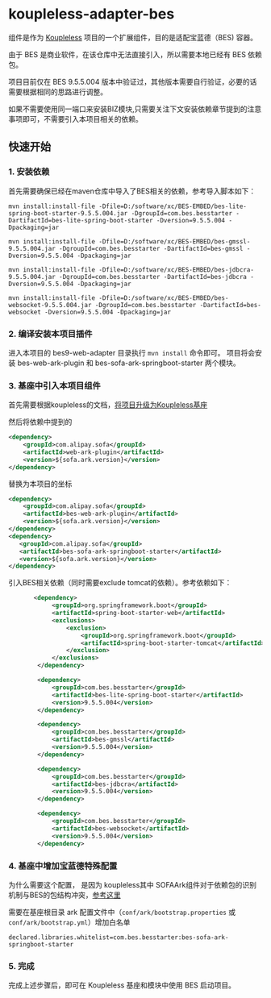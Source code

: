 # koupleless-adapter-bes

组件是作为 [Koupleless](https://github.com/koupleless/koupleless) 项目的一个扩展组件，目的是适配宝蓝德（BES) 容器。

由于 BES 是商业软件，在该仓库中无法直接引入，所以需要本地已经有 BES 依赖包。

项目目前仅在 BES 9.5.5.004 版本中验证过，其他版本需要自行验证，必要的话需要根据相同的思路进行调整。

如果不需要使用同一端口来安装BIZ模块,只需要关注下文安装依赖章节提到的注意事项即可，不需要引入本项目相关的依赖。

## 快速开始
### 1. 安装依赖
首先需要确保已经在maven仓库中导入了BES相关的依赖，参考导入脚本如下：
```shell
mvn install:install-file -Dfile=D:/software/xc/BES-EMBED/bes-lite-spring-boot-starter-9.5.5.004.jar -DgroupId=com.bes.besstarter -DartifactId=bes-lite-spring-boot-starter -Dversion=9.5.5.004 -Dpackaging=jar

mvn install:install-file -Dfile=D:/software/xc/BES-EMBED/bes-gmssl-9.5.5.004.jar -DgroupId=com.bes.besstarter -DartifactId=bes-gmssl -Dversion=9.5.5.004 -Dpackaging=jar

mvn install:install-file -Dfile=D:/software/xc/BES-EMBED/bes-jdbcra-9.5.5.004.jar -DgroupId=com.bes.besstarter -DartifactId=bes-jdbcra -Dversion=9.5.5.004 -Dpackaging=jar

mvn install:install-file -Dfile=D:/software/xc/BES-EMBED/bes-websocket-9.5.5.004.jar -DgroupId=com.bes.besstarter -DartifactId=bes-websocket -Dversion=9.5.5.004 -Dpackaging=jar
```
### 2. 编译安装本项目插件
进入本项目的 bes9-web-adapter 目录执行 `mvn install` 命令即可。
项目将会安装 bes-web-ark-plugin 和 bes-sofa-ark-springboot-starter 两个模块。

### 3. 基座中引入本项目组件
首先需要根据koupleless的文档，[将项目升级为Koupleless基座](https://koupleless.io/docs/tutorials/base-create/springboot-and-sofaboot/)

然后将依赖中提到的
```xml
<dependency>
    <groupId>com.alipay.sofa</groupId>
    <artifactId>web-ark-plugin</artifactId>
    <version>${sofa.ark.version}</version>
</dependency>
```
替换为本项目的坐标
```xml
<dependency>
    <groupId>com.alipay.sofa</groupId>
    <artifactId>bes-web-ark-plugin</artifactId>
    <version>${sofa.ark.version}</version>
</dependency>
<dependency>
   <groupId>com.alipay.sofa</groupId>
   <artifactId>bes-sofa-ark-springboot-starter</artifactId>
   <version>${sofa.ark.version}</version>
</dependency>
```

引入BES相关依赖（同时需要exclude tomcat的依赖）。参考依赖如下：
```xml
       <dependency>
            <groupId>org.springframework.boot</groupId>
            <artifactId>spring-boot-starter-web</artifactId>
            <exclusions>
                <exclusion>
                    <groupId>org.springframework.boot</groupId>
                    <artifactId>spring-boot-starter-tomcat</artifactId>
                </exclusion>
            </exclusions>
        </dependency>

        <dependency>
            <groupId>com.bes.besstarter</groupId>
            <artifactId>bes-lite-spring-boot-starter</artifactId>
            <version>9.5.5.004</version>
        </dependency>

        <dependency>
            <groupId>com.bes.besstarter</groupId>
            <artifactId>bes-gmssl</artifactId>
            <version>9.5.5.004</version>
        </dependency>

        <dependency>
            <groupId>com.bes.besstarter</groupId>
            <artifactId>bes-jdbcra</artifactId>
            <version>9.5.5.004</version>
        </dependency>

        <dependency>
            <groupId>com.bes.besstarter</groupId>
            <artifactId>bes-websocket</artifactId>
            <version>9.5.5.004</version>
        </dependency>
```

### 4. 基座中增加宝蓝德特殊配置
为什么需要这个配置， 是因为 koupleless其中 SOFAArk组件对于依赖包的识别机制与BES的包结构冲突，[参考这里](https://github.com/sofastack/sofa-ark/pull/997)

需要在基座根目录 ark 配置文件中（`conf/ark/bootstrap.properties` 或 `conf/ark/bootstrap.yml`）增加白名单

```properties
declared.libraries.whitelist=com.bes.besstarter:bes-sofa-ark-springboot-starter
```

### 5. 完成
完成上述步骤后，即可在 Koupleless 基座和模块中使用 BES 启动项目。

